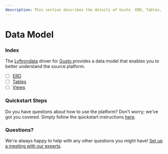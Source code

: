 ```yaml
---
description: This section describes the details of Gusto  ERD, Tables, and Views.
---
```


# Data Model

### Index

The  [Lyftrondata](https://www.lyftrondata.com/) driver for [Gusto ](https://www.lyftrondata.com/integration/finance-analytics/gusto/) provides a data model that enables you to better understand the source platform.

* [ ] [ERD](erd.md)
* [ ] [Tables](tables.md)
* [ ] [Views](views.md)

### Quickstart Steps

Do you have questions about how to use the platform? Don't worry; we've got you covered. Simply follow the quickstart instructions [here](../README.md).


### Questions? <a href="#questions" id="questions"></a>

We're always happy to help with any other questions you might have! [Set up a meeting with our experts](https://www.lyftrondata.com/book-a-meeting/).

